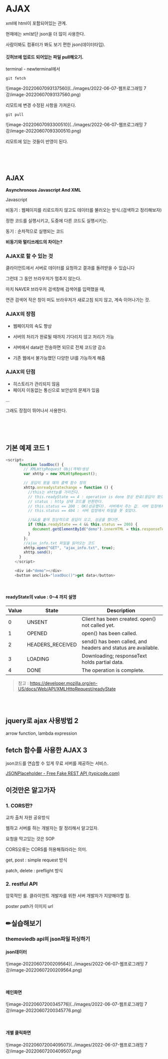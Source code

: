 # AJAX

xml에 html이 포함되어있는 관계.

현재에는 xml보단 json을 더 많이 사용한다.

사람이봐도 컴퓨터가 봐도 보기 편한  json(데이터타입).





#### 깃허브에 업로드 되어있는 파일 pull해오기.

terminal - newterminal에서

```
git fetch
```

![image-20220607093137560](../images/2022-06-07-웹프로그래밍 7강/image-20220607093137560.png)

리모트에 변경 수정된 사항을 가져온다.



```
git pull
```

![image-20220607093300510](../images/2022-06-07-웹프로그래밍 7강/image-20220607093300510.png)

리모트에 있는 것들이 반영이 된다.

<br>

<br>

<br>

## AJAX

 **Asynchronous Javascript And XML**

Javascript

비동기 : 웹페이지를 리로드하지 않고도 데이터를 불러오는 방식.(검색하고 정리해보자) 

정한 코드를 실행시키고, 도중에 다른 코드도 실행시키는.

동기 : 순차적으로 실행되는 코드

**비동기와 멀티쓰레드의 차이는?**



### AJAX로 할 수 있는 것

클라이언트에서 서버로 데이터를 요청하고 결과를 돌려받을 수 있습니다

 그런데 그 동안 브라우저가 멈추지 않는다.

마치 NAVER 브라우저 검색창에 검색어를 입력했을 때,

연관 검색어 작은 창이 떠도 브라우저가 새로고침 되지 않고, 계속 이어나가는 것.



### AJAX의 장점

- 웹페이지의 속도 향상

- 서버의 처리가 완료될 때까지 기다리지 않고 처리가 가능
- 서버에서 data만 전송하면 되므로 전체 코드양 감소
- 기존 웹에서 불가능했던 다양한 UI를 가능하게 해줌



### AJAX의 단점

- 히스토리가 관리되지 않음
- 페이지 이동없는 통신으로 보안상의 문제가 있음

...

그래도 장점이 뛰어나서 사용한다.



<br>

<br>

<br>

## 기본 예제 코드 1

```javascript
<script>
      function loadDoc() {
        // XMLHttpRequest Obj(객체)생성
        var xhttp = new XMLHttpRequest();

        // 응답이 왔을 때의 콜백 함수 정의
        xhttp.onreadystatechange = function () {
          //this는 xhttp를 가리킨다.
          // this.readyState == 4 : operation is done 정상 완료(응답이 왔으면). 
          // status : http 상태 코드를 반환한다.
          // this.status == 200 : OK(성공했다). 서버에서 주는 값. 서버 입장에서 성공이라고 정했음
          // this.status == 404 : 서버 입장에서 파일을 못 찾았다.

          //&&을 붙여 정상적으로 응답이 오고, 성공을 했다면.
          if (this.readyState == 4 && this.status == 200) {
            document.getElementById("demo").innerHTML = this.responseText;
          }
        };
        //ajax_info.txt 파일을 읽어오는 코드
        xhttp.open("GET", "ajax_info.txt", true);
        xhttp.send();
      }
    </script>

    <div id="demo"></div>
    <button onclick="loadDoc()">get data</button>
```

<br>

#### readyState의 value : 0~4 까지 설명

| Value | State            | Description                                                  |
| ----- | ---------------- | ------------------------------------------------------------ |
| 0     | UNSENT           | Client has been created. open() not called yet.              |
| 1     | OPENED           | open() has been called.                                      |
| 2     | HEADERS_RECEIVED | send() has been called, and headers and status are available. |
| 3     | LOADING          | Downloading; responseText holds partial data.                |
| 4     | DONE             | The operation is complete.                                   |

> 참고 : https://developer.mozilla.org/en-US/docs/Web/API/XMLHttpRequest/readyState

<br>

<br>





## jquery로 ajax 사용방법 2









arrow function, lambda expression





## fetch 함수를 사용한 AJAX 3















json코드를 연습할 수 있게 무료 서버를 제공하는 서비스.

[JSONPlaceholder - Free Fake REST API (typicode.com)](https://jsonplaceholder.typicode.com/)





## 이것만은 알고가자

### 1. CORS란?

교차 출처 자원 공유방식

웹하고 서버를 하는 개발자는 잘 정리해서 알고있자.



요청을 막고있는 것은 SOP



CORS오류는 CORS를 허용해줘라라는 의미.





get, post : simple request 방식

patch, delete : preflight 방식



### 2. restful API 

암묵적인 룰. 클라이언트 개발자를 위한 서버 개발자가 지양해야할 점.







poster path가 이미지 url





## ✏실습해보기

### themoviedb api의 json파일 파싱하기

#### json데이터

![image-20220607200209564](../images/2022-06-07-웹프로그래밍 7강/image-20220607200209564.png)



<br>

#### 메인화면

![image-20220607200345776](../images/2022-06-07-웹프로그래밍 7강/image-20220607200345776.png)

<br>

#### 개별 클릭화면

![image-20220607200409507](../images/2022-06-07-웹프로그래밍 7강/image-20220607200409507.png)